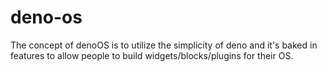 # deno-os

The concept of denoOS is to utilize the simplicity of deno and it's baked in features to allow people to build widgets/blocks/plugins for their OS.
